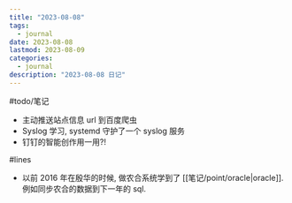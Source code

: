```yaml
---
title: "2023-08-08"
tags:
  - journal
date: 2023-08-08
lastmod: 2023-08-09
categories:
  - journal
description: "2023-08-08 日记"
---
```


#todo/笔记  

- 主动推送站点信息 url 到百度爬虫
- Syslog 学习, systemd 守护了一个 syslog 服务
- 钉钉的智能创作用一用?!

#lines

- 以前 2016 年在殷华的时候, 做农合系统学到了 [[笔记/point/oracle|oracle]]. 例如同步农合的数据到下一年的 sql.
